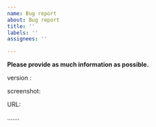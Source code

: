 ```yaml
---
name: Bug report
about: Bug report
title: ''
labels: ''
assignees: ''

---
```


**Please provide as much information as possible.**

version :

screenshot:

URL:

.......
